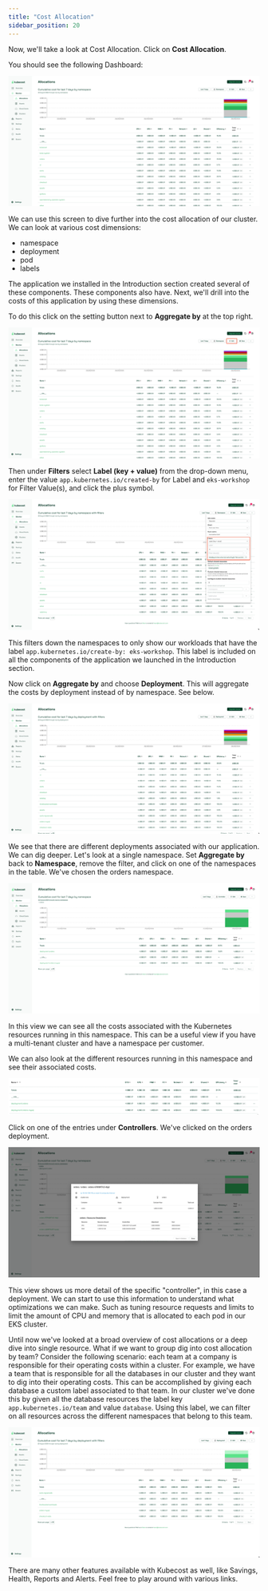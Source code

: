 ```yaml
---
title: "Cost Allocation"
sidebar_position: 20
---
```


Now, we'll take a look at Cost Allocation. Click on <b>Cost Allocation</b>.

You should see the following Dashboard:

![Kubecost cost allocation](./assets/allocation.webp)

We can use this screen to dive further into the cost allocation of our cluster. We can look at various cost dimensions:

- namespace
- deployment
- pod
- labels

The application we installed in the Introduction section created several of these components. These components also have. Next, we'll drill into the costs of this application by using these dimensions.

To do this click on the setting button next to <b>Aggregate by</b> at the top right.

![Kubecost cost allocation - filter](./assets/allocation-filter.webp)

Then under <b>Filters</b> select <b>Label (key + value)</b> from the drop-down menu, enter the value `app.kubernetes.io/created-by` for Label and `eks-workshop` for Filter Value(s), and click the plus symbol.

![Kubecost cost allocation - label](./assets/allocation-label.webp)

This filters down the namespaces to only show our workloads that have the label `app.kubernetes.io/create-by: eks-workshop`. This label is included on all the components of the application we launched in the Introduction section.

Now click on <b>Aggregate by</b> and choose <b>Deployment</b>. This will aggregate the costs by deployment instead of by namespace. See below.

![Kubecost cost allocation - deployment](./assets/allocation-deployment.webp)

We see that there are different deployments associated with our application. We can dig deeper. Let's look at a single namespace. Set <b>Aggregate by</b> back to <b>Namespace</b>, remove the filter, and click on one of the namespaces in the table. We've chosen the orders namespace.

![Kubecost cost allocation - orders namespace](./assets/allocation-orders-namespace.webp)

In this view we can see all the costs associated with the Kubernetes resources running in this namespace. This can be a useful view if you have a multi-tenant cluster and have a namespace per customer.

We can also look at the different resources running in this namespace and see their associated costs.

![Kubecost cost allocation - orders resources](./assets/allocation-orders-resources.webp)

Click on one of the entries under <b>Controllers</b>. We've clicked on the orders deployment.

![Kubecost cost allocation - orders deployment](./assets/allocation-orders-deployment.webp)

This view shows us more detail of the specific "controller", in this case a deployment. We can start to use this information to understand what optimizations we can make. Such as tuning resource requests and limits to limit the amount of CPU and memory that is allocated to each pod in our EKS cluster.

Until now we've looked at a broad overview of cost allocations or a deep dive into single resource. What if we want to group dig into cost allocation by team? Consider the following scenario: each team at a company is responsible for their operating costs within a cluster. For example, we have a team that is responsible for all the databases in our cluster and they want to dig into their operating costs. This can be accomplished by giving each database a custom label associated to that team. In our cluster we've done this by given all the database resources the label key `app.kubernetes.io/team` and value `database`. Using this label, we can filter on all resources across the different namespaces that belong to this team.

![Kubecost cost allocation - team](./assets/allocation-team.webp)

There are many other features available with Kubecost as well, like Savings, Health, Reports and Alerts. Feel free to play around with various links.
